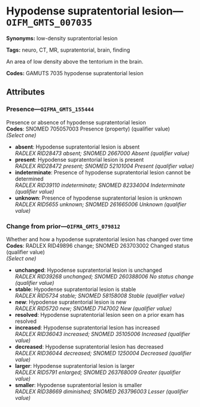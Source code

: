 # Hypodense supratentorial lesion—`OIFM_GMTS_007035`

**Synonyms:** low-density supratentorial lesion

**Tags:** neuro, CT, MR, supratentorial, brain, finding

An area of low density above the tentorium in the brain.

**Codes:** GAMUTS 7035 hypodense supratentorial lesion

## Attributes

### Presence—`OIFMA_GMTS_155444`

Presence or absence of hypodense supratentorial lesion  
**Codes**: SNOMED 705057003 Presence (property) (qualifier value)  
*(Select one)*

- **absent**: Hypodense supratentorial lesion is absent  
_RADLEX RID28473 absent; SNOMED 2667000 Absent (qualifier value)_
- **present**: Hypodense supratentorial lesion is present  
_RADLEX RID28472 present; SNOMED 52101004 Present (qualifier value)_
- **indeterminate**: Presence of hypodense supratentorial lesion cannot be determined  
_RADLEX RID39110 indeterminate; SNOMED 82334004 Indeterminate (qualifier value)_
- **unknown**: Presence of hypodense supratentorial lesion is unknown  
_RADLEX RID5655 unknown; SNOMED 261665006 Unknown (qualifier value)_

### Change from prior—`OIFMA_GMTS_079812`

Whether and how a hypodense supratentorial lesion has changed over time  
**Codes**: RADLEX RID49896 change; SNOMED 263703002 Changed status (qualifier value)  
*(Select one)*

- **unchanged**: Hypodense supratentorial lesion is unchanged  
_RADLEX RID39268 unchanged; SNOMED 260388006 No status change (qualifier value)_
- **stable**: Hypodense supratentorial lesion is stable  
_RADLEX RID5734 stable; SNOMED 58158008 Stable (qualifier value)_
- **new**: Hypodense supratentorial lesion is new  
_RADLEX RID5720 new; SNOMED 7147002 New (qualifier value)_
- **resolved**: Hypodense supratentorial lesion seen on a prior exam has resolved  
- **increased**: Hypodense supratentorial lesion has increased  
_RADLEX RID36043 increased; SNOMED 35105006 Increased (qualifier value)_
- **decreased**: Hypodense supratentorial lesion has decreased  
_RADLEX RID36044 decreased; SNOMED 1250004 Decreased (qualifier value)_
- **larger**: Hypodense supratentorial lesion is larger  
_RADLEX RID5791 enlarged; SNOMED 263768009 Greater (qualifier value)_
- **smaller**: Hypodense supratentorial lesion is smaller  
_RADLEX RID38669 diminished; SNOMED 263796003 Lesser (qualifier value)_
